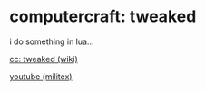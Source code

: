 # computercraft: tweaked
i do something in lua...


[cc: tweaked (wiki)](https://tweaked.cc/)

[youtube (militex)](https://www.youtube.com/@militex-dev)
